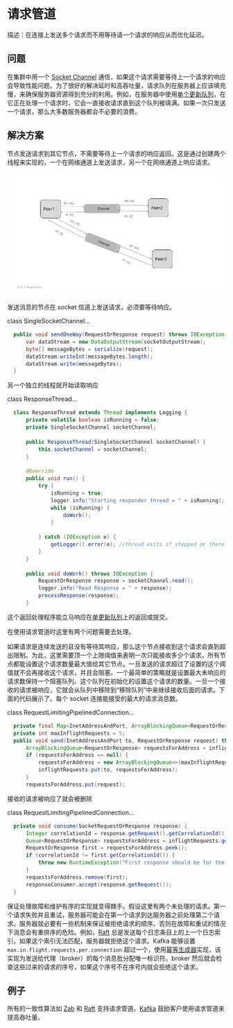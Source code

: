 # 请求管道

描述：在连接上发送多个请求而不用等待请一个请求的响应从而优化延迟。

## 问题

在集群中用一个 [Socket Channel](https://martinfowler.com/articles/patterns-of-distributed-systems/single-socket-channel.html) 通信，如果这个请求需要等待上一个请求的响应会导致性能问题。为了很好的解决延时和高吞吐量，请求队列在服务器上应该填充慢，来确保服务器资源得到充分的利用。例如，在服务器中使用[单个更新队列](https://martinfowler.com/articles/patterns-of-distributed-systems/singular-update-queue.html)，在它正在处理一个请求时，它会一直接收请求直到这个队列被填满。如果一次只发送一个请求，那么大多数服务器都会不必要的浪费。

## 解决方案

节点发送请求到其它节点，不需要等待上一个请求的响应返回。这是通过创建两个线程来实现的，一个在网络通道上发送请求，另一个在网络通道上响应请求。

![](../asserts/single-socket-channel.png)

发送消息的节点在 socket 信道上发送请求，必须要等待响应。

class SingleSocketChannel…

```java
  public void sendOneWay(RequestOrResponse request) throws IOException {
      var dataStream = new DataOutputStream(socketOutputStream);
      byte[] messageBytes = serialize(request);
      dataStream.writeInt(messageBytes.length);
      dataStream.write(messageBytes);
  }
```

另一个独立的线程就开始读取响应

class ResponseThread…

```java
  class ResponseThread extends Thread implements Logging {
      private volatile boolean isRunning = false;
      private SingleSocketChannel socketChannel;

      public ResponseThread(SingleSocketChannel socketChannel) {
          this.socketChannel = socketChannel;
      }

      @Override
      public void run() {
          try {
              isRunning = true;
              logger.info("Starting responder thread = " + isRunning);
              while (isRunning) {
                  doWork();
              }

          } catch (IOException e) {
              getLogger().error(e); //thread exits if stopped or there is IO error
          }
      }

      public void doWork() throws IOException {
          RequestOrResponse response = socketChannel.read();
          logger.info("Read Response = " + response);
          processResponse(response);
      }
```

这个返回处理程序能立马响应在[单更新队列](https://martinfowler.com/articles/patterns-of-distributed-systems/singular-update-queue.html)上的返回或提交。

在使用请求管道时这里有两个问题需要去处理。

如果请求是连续发送的且没有等待其响应，那么这个节点接收到这个请求会直到超出限制。为此，这里需要顶一个上限阈值来表明一次只能接收多少个请求。所有节点都能设置这个请求数量最大值给其它节点。一旦发送的请求超过了设置的这个阈值就不会再接收这个请求，并且会阻塞。一个最简单的策略就是设置最大未响应的请求数保持一个阻塞队列。这个队列在初始化的设置这个请求的数量。一旦一个接收的请求被响应，它就会从队列中移除到“移除队列”中来继续接收后面的请求。下面的代码展示了。每个 socket 连接能接受的最大的请求消息数。

class RequestLimitingPipelinedConnection…

```java
  private final Map<InetAddressAndPort, ArrayBlockingQueue<RequestOrResponse>> inflightRequests = new ConcurrentHashMap<>();
  private int maxInflightRequests = 5;
  public void send(InetAddressAndPort to, RequestOrResponse request) throws InterruptedException {
      ArrayBlockingQueue<RequestOrResponse> requestsForAddress = inflightRequests.get(to);
      if (requestsForAddress == null) {
          requestsForAddress = new ArrayBlockingQueue<>(maxInflightRequests);
          inflightRequests.put(to, requestsForAddress);
      }
      requestsForAddress.put(request);
```

接收的请求被响应了就会被删除

class RequestLimitingPipelinedConnection…

```java
  private void consume(SocketRequestOrResponse response) {
      Integer correlationId = response.getRequest().getCorrelationId();
      Queue<RequestOrResponse> requestsForAddress = inflightRequests.get(response.getAddress());
      RequestOrResponse first = requestsForAddress.peek();
      if (correlationId != first.getCorrelationId()) {
          throw new RuntimeException("First response should be for the first request");
      }
      requestsForAddress.remove(first);
      responseConsumer.accept(response.getRequest());
  }
```

保证处理故障和维护有序的实现就变得棘手。假设这里有两个未处理的请求。第一个请求失败并且重试，服务器可能会在第一个请求到达服务器之前处理第二个请求。服务器就必要有一些机制来保证被拒绝请求的顺序。否则在故障和重试的情况下消息会有重排序的危险。例如，[Raft](https://raft.github.io/) 总是发送每个日志条目上的上一个日志索引。如果这个索引无法匹配，服务器就拒绝这个请求。Kafka 能够设置 `max.in.flight.requests.per.connection` 超过一个，使用[幂等生成器](https://issues.apache.org/jira/browse/KAFKA-5494)实现，该实现为发送给代理（broker）的每个消息批分配唯一标识符。broker 然后就会检查这些过来的请求的序号，如果这个序号不在序号内就会拒绝这个请求。

## 例子

所有的一致性算法如 [Zab](https://zookeeper.apache.org/doc/r3.4.13/zookeeperInternals.html#sc_atomicBroadcast) 和 [Raft](https://raft.github.io/) 支持请求管道。[Kafka](https://kafka.apache.org/protocol) 鼓励客户使用请求管道来提高吞吐量。